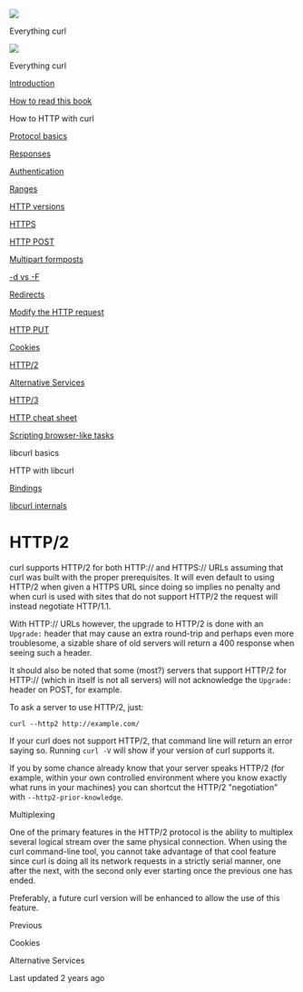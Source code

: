 <a href="../index.html" class="link-a079aa82--primary-53a25e66--logoLink-10d08504"></a>

<img src="https://gblobscdn.gitbook.com/orgs%2F-LxuH0qSm4xO9nWfEBlB%2Favatar.png?alt=media" class="image-67b14f24--avatar-1c1d03ec" />

<span class="text-4505230f--UIH400-4e41e82a--textContentFamily-49a318e1--spaceNameText-677c2969">Everything curl</span>

<a href="../index.html" class="link-a079aa82--primary-53a25e66--logoLink-10d08504"></a>

<img src="https://gblobscdn.gitbook.com/orgs%2F-LxuH0qSm4xO9nWfEBlB%2Favatar.png?alt=media" class="image-67b14f24--avatar-1c1d03ec" />

<span class="text-4505230f--UIH400-4e41e82a--textContentFamily-49a318e1--spaceNameText-677c2969">Everything curl</span>

<a href="../index.html" class="navButton-94f2579c--navButtonClickable-161b88ca"><span class="text-4505230f--UIH300-2063425d--textContentFamily-49a318e1--navButtonLabel-14a4968f">Introduction</span></a>

<a href="../how-to-read.html" class="navButton-94f2579c--navButtonClickable-161b88ca"><span class="text-4505230f--UIH300-2063425d--textContentFamily-49a318e1--navButtonLabel-14a4968f">How to read this book</span></a>





<span class="text-4505230f--UIH300-2063425d--textContentFamily-49a318e1--navButtonLabel-14a4968f">How to HTTP with curl</span>

<a href="basics.html" class="navButton-94f2579c--pageItemWithChildrenNested-2c5d8183--navButtonClickable-161b88ca"><span class="text-4505230f--UIH300-2063425d--textContentFamily-49a318e1--navButtonLabel-14a4968f">Protocol basics</span></a>

<a href="response.html" class="navButton-94f2579c--pageItemWithChildrenNested-2c5d8183--navButtonClickable-161b88ca"><span class="text-4505230f--UIH300-2063425d--textContentFamily-49a318e1--navButtonLabel-14a4968f">Responses</span></a>

<a href="auth.html" class="navButton-94f2579c--pageItemWithChildrenNested-2c5d8183--navButtonClickable-161b88ca"><span class="text-4505230f--UIH300-2063425d--textContentFamily-49a318e1--navButtonLabel-14a4968f">Authentication</span></a>

<a href="ranges.html" class="navButton-94f2579c--pageItemWithChildrenNested-2c5d8183--navButtonClickable-161b88ca"><span class="text-4505230f--UIH300-2063425d--textContentFamily-49a318e1--navButtonLabel-14a4968f">Ranges</span></a>

<a href="versions.html" class="navButton-94f2579c--pageItemWithChildrenNested-2c5d8183--navButtonClickable-161b88ca"><span class="text-4505230f--UIH300-2063425d--textContentFamily-49a318e1--navButtonLabel-14a4968f">HTTP versions</span></a>

<a href="https.html" class="navButton-94f2579c--pageItemWithChildrenNested-2c5d8183--navButtonClickable-161b88ca"><span class="text-4505230f--UIH300-2063425d--textContentFamily-49a318e1--navButtonLabel-14a4968f">HTTPS</span></a>

<a href="post.html" class="navButton-94f2579c--pageItemWithChildrenNested-2c5d8183--navButtonClickable-161b88ca"><span class="text-4505230f--UIH300-2063425d--textContentFamily-49a318e1--navButtonLabel-14a4968f">HTTP POST</span></a>

<a href="multipart.html" class="navButton-94f2579c--pageItemWithChildrenNested-2c5d8183--navButtonClickable-161b88ca"><span class="text-4505230f--UIH300-2063425d--textContentFamily-49a318e1--navButtonLabel-14a4968f">Multipart formposts</span></a>

<a href="postvspost.html" class="navButton-94f2579c--pageItemWithChildrenNested-2c5d8183--navButtonClickable-161b88ca"><span class="text-4505230f--UIH300-2063425d--textContentFamily-49a318e1--navButtonLabel-14a4968f">-d vs -F</span></a>

<a href="redirects.html" class="navButton-94f2579c--pageItemWithChildrenNested-2c5d8183--navButtonClickable-161b88ca"><span class="text-4505230f--UIH300-2063425d--textContentFamily-49a318e1--navButtonLabel-14a4968f">Redirects</span></a>

<a href="requests.html" class="navButton-94f2579c--pageItemWithChildrenNested-2c5d8183--navButtonClickable-161b88ca"><span class="text-4505230f--UIH300-2063425d--textContentFamily-49a318e1--navButtonLabel-14a4968f">Modify the HTTP request</span></a>

<a href="put.html" class="navButton-94f2579c--pageItemWithChildrenNested-2c5d8183--navButtonClickable-161b88ca"><span class="text-4505230f--UIH300-2063425d--textContentFamily-49a318e1--navButtonLabel-14a4968f">HTTP PUT</span></a>

<a href="cookies.html" class="navButton-94f2579c--pageItemWithChildrenNested-2c5d8183--navButtonClickable-161b88ca"><span class="text-4505230f--UIH300-2063425d--textContentFamily-49a318e1--navButtonLabel-14a4968f">Cookies</span></a>

<a href="http2.html" class="navButton-94f2579c--pageItemWithChildrenNested-2c5d8183--navButtonClickable-161b88ca--navButtonOpened-6a88552e"><span class="text-4505230f--UIH300-2063425d--textContentFamily-49a318e1--navButtonLabel-14a4968f">HTTP/2</span></a>

<a href="altsvc.html" class="navButton-94f2579c--pageItemWithChildrenNested-2c5d8183--navButtonClickable-161b88ca"><span class="text-4505230f--UIH300-2063425d--textContentFamily-49a318e1--navButtonLabel-14a4968f">Alternative Services</span></a>

<a href="http3.html" class="navButton-94f2579c--pageItemWithChildrenNested-2c5d8183--navButtonClickable-161b88ca"><span class="text-4505230f--UIH300-2063425d--textContentFamily-49a318e1--navButtonLabel-14a4968f">HTTP/3</span></a>

<a href="cheatsheet.html" class="navButton-94f2579c--pageItemWithChildrenNested-2c5d8183--navButtonClickable-161b88ca"><span class="text-4505230f--UIH300-2063425d--textContentFamily-49a318e1--navButtonLabel-14a4968f">HTTP cheat sheet</span></a>

<a href="browserlike.html" class="navButton-94f2579c--pageItemWithChildrenNested-2c5d8183--navButtonClickable-161b88ca"><span class="text-4505230f--UIH300-2063425d--textContentFamily-49a318e1--navButtonLabel-14a4968f">Scripting browser-like tasks</span></a>

<span class="text-4505230f--UIH300-2063425d--textContentFamily-49a318e1--navButtonLabel-14a4968f">libcurl basics</span>

<span class="text-4505230f--UIH300-2063425d--textContentFamily-49a318e1--navButtonLabel-14a4968f">HTTP with libcurl</span>

<a href="../bindings.html" class="navButton-94f2579c--navButtonClickable-161b88ca"><span class="text-4505230f--UIH300-2063425d--textContentFamily-49a318e1--navButtonLabel-14a4968f">Bindings</span></a>

<a href="../internals.html" class="navButton-94f2579c--navButtonClickable-161b88ca"><span class="text-4505230f--UIH300-2063425d--textContentFamily-49a318e1--navButtonLabel-14a4968f">libcurl internals</span></a>

<a href="../bookindex.html" class="navButton-94f2579c--navButtonClickable-161b88ca"><span class="text-4505230f--UIH300-2063425d--textContentFamily-49a318e1--navButtonLabel-14a4968f"></span></a>





# <span class="text-4505230f--DisplayH900-bfb998fa--textContentFamily-49a318e1">HTTP/2</span>

<span class="text-4505230f--UIH300-2063425d--textUIFamily-5ebd8e40--text-8ee2c8b2"></span>

<span class="text-4505230f--TextH400-3033861f--textContentFamily-49a318e1"><span data-key="2399deabbd664610b295f7d3e4696ab1"><span data-offset-key="2399deabbd664610b295f7d3e4696ab1:0">curl supports HTTP/2 for both HTTP:// and HTTPS:// URLs assuming that curl was built with the proper prerequisites. It will even default to using HTTP/2 when given a HTTPS URL since doing so implies no penalty and when curl is used with sites that do not support HTTP/2 the request will instead negotiate HTTP/1.1.</span></span></span>

<span class="text-4505230f--TextH400-3033861f--textContentFamily-49a318e1"><span data-key="273f68fb927d493fa3652199da7767b8"><span data-offset-key="273f68fb927d493fa3652199da7767b8:0">With HTTP:// URLs however, the upgrade to HTTP/2 is done with an </span><span data-offset-key="273f68fb927d493fa3652199da7767b8:1">`Upgrade:`</span><span data-offset-key="273f68fb927d493fa3652199da7767b8:2"> header that may cause an extra round-trip and perhaps even more troublesome, a sizable share of old servers will return a 400 response when seeing such a header.</span></span></span>

<span class="text-4505230f--TextH400-3033861f--textContentFamily-49a318e1"><span data-key="dabd5ed0b5754fc9ab6913eeaf0eb3c9"><span data-offset-key="dabd5ed0b5754fc9ab6913eeaf0eb3c9:0">It should also be noted that some (most?) servers that support HTTP/2 for HTTP:// (which in itself is not all servers) will not acknowledge the </span><span data-offset-key="dabd5ed0b5754fc9ab6913eeaf0eb3c9:1">`Upgrade:`</span><span data-offset-key="dabd5ed0b5754fc9ab6913eeaf0eb3c9:2"> header on POST, for example.</span></span></span>

<span class="text-4505230f--TextH400-3033861f--textContentFamily-49a318e1"><span data-key="d6de530936f14c1fb7b47cb8462717d8"><span data-offset-key="d6de530936f14c1fb7b47cb8462717d8:0">To ask a server to use HTTP/2, just:</span></span></span>

    curl --http2 http://example.com/

<span class="text-4505230f--TextH400-3033861f--textContentFamily-49a318e1"><span data-key="cc24d5da2682431087b0f42db9bddd1e"><span data-offset-key="cc24d5da2682431087b0f42db9bddd1e:0">If your curl does not support HTTP/2, that command line will return an error saying so. Running </span><span data-offset-key="cc24d5da2682431087b0f42db9bddd1e:1">`curl -V`</span><span data-offset-key="cc24d5da2682431087b0f42db9bddd1e:2"> will show if your version of curl supports it.</span></span></span>

<span class="text-4505230f--TextH400-3033861f--textContentFamily-49a318e1"><span data-key="55b89df0d7054d8d98c08a4533fb001c"><span data-offset-key="55b89df0d7054d8d98c08a4533fb001c:0">If you by some chance already know that your server speaks HTTP/2 (for example, within your own controlled environment where you know exactly what runs in your machines) you can shortcut the HTTP/2 "negotiation" with </span><span data-offset-key="55b89df0d7054d8d98c08a4533fb001c:1">`--http2-prior-knowledge`</span><span data-offset-key="55b89df0d7054d8d98c08a4533fb001c:2">.</span></span></span>

<span class="text-4505230f--HeadingH700-04e1a2a3--textContentFamily-49a318e1"><span data-key="60e288aad81643c9853a789a29d27d20"><span data-offset-key="60e288aad81643c9853a789a29d27d20:0">Multiplexing</span></span></span>

<span class="text-4505230f--TextH400-3033861f--textContentFamily-49a318e1"><span data-key="f9d04f65f4c54b758cdbb8fbdd45f87c"><span data-offset-key="f9d04f65f4c54b758cdbb8fbdd45f87c:0">One of the primary features in the HTTP/2 protocol is the ability to multiplex several logical stream over the same physical connection. When using the curl command-line tool, you cannot take advantage of that cool feature since curl is doing all its network requests in a strictly serial manner, one after the next, with the second only ever starting once the previous one has ended.</span></span></span>

<span class="text-4505230f--TextH400-3033861f--textContentFamily-49a318e1"><span data-key="5bccc81c9aed4a95881a069349b53758"><span data-offset-key="5bccc81c9aed4a95881a069349b53758:0">Preferably, a future curl version will be enhanced to allow the use of this feature.</span></span></span>

<a href="cookies.html" class="reset-3c756112--card-6570f064--whiteCard-fff091a4--cardPrevious-56a5e674"></a>

<span class="text-4505230f--TextH200-a3425406--textContentFamily-49a318e1">Previous</span>

<span class="text-4505230f--UIH400-4e41e82a--textContentFamily-49a318e1">Cookies</span>

<a href="altsvc.html" class="reset-3c756112--card-6570f064--whiteCard-fff091a4--cardNext-19241c42"></a>


<span class="text-4505230f--UIH400-4e41e82a--textContentFamily-49a318e1">Alternative Services</span>



<span class="text-4505230f--TextH200-a3425406--textContentFamily-49a318e1">Last updated 2 years ago</span>


